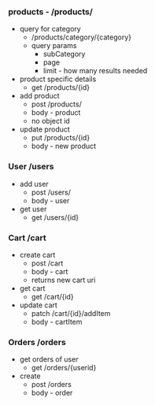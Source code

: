 ### products - /products/

  - query for category
    - /products/category/{category}
    - query params 
      - subCategory
      - page
      - limit - how many results needed
  - product specific details
    - get /products/{id}
  - add product
    - post /products/ 
    - body - product
    - no object id
  - update product
    - put /products/{id}
    - body - new product

### User /users
- add user
  - post /users/
  - body - user
- get user
  - get /users/{id}

### Cart /cart
- create cart
  - post /cart
  - body - cart
  - returns new cart uri
- get cart
  - get /cart/{id}
- update cart
  - patch /cart/{id}/addItem
  - body - cartItem

### Orders /orders
- get orders of user
  - get /orders/{userid}
- create
  - post /orders
  - body - order